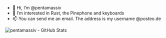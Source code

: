 - 👋 Hi, I’m @pentamassiv
- 👀 I’m interested in Rust, the Pinephone and keyboards
- 📫 You can send me an email. The address is my username @posteo.de

<img src="https://github-readme-stats.vercel.app/api/top-langs/?username=pentamassiv&layout=compact&show_icons=true&count_private=true&theme=radical" alt="pentamassiv - GitHub Stats">
